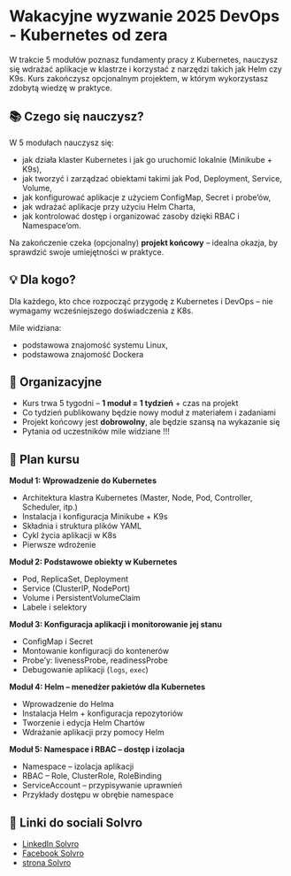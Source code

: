 # Wakacyjne wyzwanie 2025 DevOps - Kubernetes od zera 
W trakcie 5 modułów poznasz fundamenty pracy z Kubernetes, nauczysz się wdrażać aplikacje w klastrze i korzystać z narzędzi takich jak Helm czy K9s. Kurs zakończysz opcjonalnym projektem, w którym wykorzystasz zdobytą wiedzę w praktyce.


## 📚 Czego się nauczysz?

W 5 modułach nauczysz się:
-  jak działa klaster Kubernetes i jak go uruchomić lokalnie (Minikube + K9s),
-  jak tworzyć i zarządzać obiektami takimi jak Pod, Deployment, Service, Volume,
-  jak konfigurować aplikacje z użyciem ConfigMap, Secret i probe’ów,
-  jak wdrażać aplikacje przy użyciu Helm Charta,
-  jak kontrolować dostęp i organizować zasoby dzięki RBAC i Namespace’om.

Na zakończenie czeka (opcjonalny) **projekt końcowy** – idealna okazja, by sprawdzić swoje umiejętności w praktyce.


## 💡 Dla kogo?
Dla każdego, kto chce rozpocząć przygodę z Kubernetes i DevOps – nie wymagamy wcześniejszego doświadczenia z K8s.

Mile widziana:
- podstawowa znajomość systemu Linux,
- podstawowa znajomość Dockera 

## 📖 Organizacyjne

- Kurs trwa 5 tygodni – **1 moduł = 1 tydzień** + czas na projekt
- Co tydzień publikowany będzie nowy moduł z materiałem i zadaniami
- Projekt końcowy jest **dobrowolny**, ale będzie szansą na wykazanie się
- Pytania od uczestników mile widziane !!!

## 📅 Plan kursu
**Moduł 1: Wprowadzenie do Kubernetes**   
- Architektura klastra Kubernetes (Master, Node, Pod, Controller, Scheduler, itp.)  
- Instalacja i konfiguracja Minikube + K9s  
- Składnia i struktura plików YAML  
- Cykl życia aplikacji w K8s  
- Pierwsze wdrożenie

**Moduł 2: Podstawowe obiekty w Kubernetes**  
- Pod, ReplicaSet, Deployment  
- Service (ClusterIP, NodePort)  
- Volume i PersistentVolumeClaim  
- Labele i selektory  

**Moduł 3: Konfiguracja aplikacji i monitorowanie jej stanu**    
- ConfigMap i Secret  
- Montowanie konfiguracji do kontenerów  
- Probe’y: livenessProbe, readinessProbe  
- Debugowanie aplikacji (`logs`, `exec`)  

**Moduł 4: Helm – menedżer pakietów dla Kubernetes**    
- Wprowadzenie do Helma  
- Instalacja Helm + konfiguracja repozytoriów  
- Tworzenie i edycja Helm Chartów  
- Wdrażanie aplikacji przy pomocy Helm  

**Moduł 5: Namespace i RBAC – dostęp i izolacja**  
- Namespace – izolacja aplikacji  
- RBAC – Role, ClusterRole, RoleBinding  
- ServiceAccount – przypisywanie uprawnień  
- Przykłady dostępu w obrębie namespace  


## 🔗 Linki do sociali Solvro

- [LinkedIn Solvro](https://www.linkedin.com/company/knsolvro)
- [Facebook Solvro](https://www.facebook.com/knsolvro)
- [strona Solvro](https://www.solvro.pwr.edu.pl)

